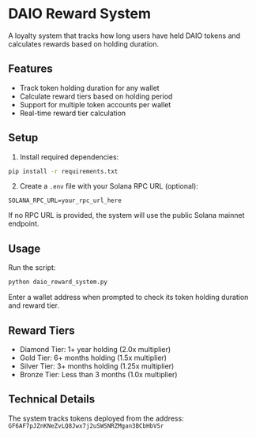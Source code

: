 # DAIO Reward System

A loyalty system that tracks how long users have held DAIO tokens and calculates rewards based on holding duration.

## Features

- Track token holding duration for any wallet
- Calculate reward tiers based on holding period
- Support for multiple token accounts per wallet
- Real-time reward tier calculation

## Setup

1. Install required dependencies:
```bash
pip install -r requirements.txt
```

2. Create a `.env` file with your Solana RPC URL (optional):
```
SOLANA_RPC_URL=your_rpc_url_here
```

If no RPC URL is provided, the system will use the public Solana mainnet endpoint.

## Usage

Run the script:
```bash
python daio_reward_system.py
```

Enter a wallet address when prompted to check its token holding duration and reward tier.

## Reward Tiers

- Diamond Tier: 1+ year holding (2.0x multiplier)
- Gold Tier: 6+ months holding (1.5x multiplier)
- Silver Tier: 3+ months holding (1.25x multiplier)
- Bronze Tier: Less than 3 months (1.0x multiplier)

## Technical Details

The system tracks tokens deployed from the address:
`GF6AF7pJZnKNeZvLQ8Jwx7j2uSWSNRZMgan3BCbHbVSr`
